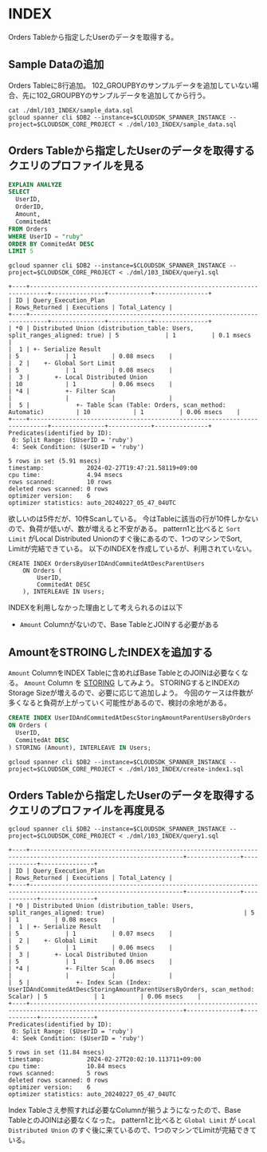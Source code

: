 # INDEX

Orders Tableから指定したUserのデータを取得する。

## Sample Dataの追加

Orders Tableに8行追加。
102_GROUPBYのサンプルデータを追加していない場合、先に102_GROUPBYのサンプルデータを追加してから行う。

```
cat ./dml/103_INDEX/sample_data.sql
gcloud spanner cli $DB2 --instance=$CLOUDSDK_SPANNER_INSTANCE --project=$CLOUDSDK_CORE_PROJECT < ./dml/103_INDEX/sample_data.sql
```

## Orders Tableから指定したUserのデータを取得するクエリのプロファイルを見る

``` query1.sql
EXPLAIN ANALYZE
SELECT
  UserID,
  OrderID,
  Amount,
  CommitedAt
FROM Orders
WHERE UserID = "ruby"
ORDER BY CommitedAt DESC
LIMIT 5
```

```
gcloud spanner cli $DB2 --instance=$CLOUDSDK_SPANNER_INSTANCE --project=$CLOUDSDK_CORE_PROJECT < ./dml/103_INDEX/query1.sql
```

```
+----+---------------------------------------------------------------------------+---------------+------------+---------------+
| ID | Query_Execution_Plan                                                      | Rows_Returned | Executions | Total_Latency |
+----+---------------------------------------------------------------------------+---------------+------------+---------------+
| *0 | Distributed Union (distribution_table: Users, split_ranges_aligned: true) | 5             | 1          | 0.1 msecs     |
|  1 | +- Serialize Result                                                       | 5             | 1          | 0.08 msecs    |
|  2 |    +- Global Sort Limit                                                   | 5             | 1          | 0.08 msecs    |
|  3 |       +- Local Distributed Union                                          | 10            | 1          | 0.06 msecs    |
| *4 |          +- Filter Scan                                                   |               |            |               |
|  5 |             +- Table Scan (Table: Orders, scan_method: Automatic)         | 10            | 1          | 0.06 msecs    |
+----+---------------------------------------------------------------------------+---------------+------------+---------------+
Predicates(identified by ID):
 0: Split Range: ($UserID = 'ruby')
 4: Seek Condition: ($UserID = 'ruby')

5 rows in set (5.91 msecs)
timestamp:            2024-02-27T19:47:21.58119+09:00
cpu time:             4.94 msecs
rows scanned:         10 rows
deleted rows scanned: 0 rows
optimizer version:    6
optimizer statistics: auto_20240227_05_47_04UTC
```

欲しいのは5件だが、10件Scanしている。
今はTableに該当の行が10件しかないので、負荷が低いが、数が増えると不安がある。
pattern1と比べると `Sort Limit` がLocal Distributed Unionのすぐ後にあるので、1つのマシンでSort, Limitが完結できている。
以下のINDEXを作成しているが、利用されていない。

```
CREATE INDEX OrdersByUserIDAndCommitedAtDescParentUsers
    ON Orders (
        UserID,
        CommitedAt DESC
    ), INTERLEAVE IN Users;
```

INDEXを利用しなかった理由として考えられるのは以下

* `Amount` Columnがないので、Base TableとJOINする必要がある

## AmountをSTROINGしたINDEXを追加する

`Amount` ColumnをINDEX Tableに含めればBase TableとのJOINは必要なくなる。
`Amount` Column を [STORING](https://cloud.google.com/spanner/docs/secondary-indexes#storing-clause) してみよう。
STORINGするとINDEXのStorage Sizeが増えるので、必要に応じて追加しよう。
今回のケースは件数が多くなると負荷が上がっていく可能性があるので、検討の余地がある。

``` create-index1.sql
CREATE INDEX UserIDAndCommitedAtDescStoringAmountParentUsersByOrders
ON Orders (
  UserID,
  CommitedAt DESC
) STORING (Amount), INTERLEAVE IN Users;
```

```
gcloud spanner cli $DB2 --instance=$CLOUDSDK_SPANNER_INSTANCE --project=$CLOUDSDK_CORE_PROJECT < ./dml/103_INDEX/create-index1.sql
```

## Orders Tableから指定したUserのデータを取得するクエリのプロファイルを再度見る

```
gcloud spanner cli $DB2 --instance=$CLOUDSDK_SPANNER_INSTANCE --project=$CLOUDSDK_CORE_PROJECT < ./dml/103_INDEX/query1.sql
```

```
+----+-----------------------------------------------------------------------------------------------------------------+---------------+------------+---------------+
| ID | Query_Execution_Plan                                                                                            | Rows_Returned | Executions | Total_Latency |
+----+-----------------------------------------------------------------------------------------------------------------+---------------+------------+---------------+
| *0 | Distributed Union (distribution_table: Users, split_ranges_aligned: true)                                       | 5             | 1          | 0.08 msecs    |
|  1 | +- Serialize Result                                                                                             | 5             | 1          | 0.07 msecs    |
|  2 |    +- Global Limit                                                                                              | 5             | 1          | 0.06 msecs    |
|  3 |       +- Local Distributed Union                                                                                | 5             | 1          | 0.06 msecs    |
| *4 |          +- Filter Scan                                                                                         |               |            |               |
|  5 |             +- Index Scan (Index: UserIDAndCommitedAtDescStoringAmountParentUsersByOrders, scan_method: Scalar) | 5             | 1          | 0.06 msecs    |
+----+-----------------------------------------------------------------------------------------------------------------+---------------+------------+---------------+
Predicates(identified by ID):
 0: Split Range: ($UserID = 'ruby')
 4: Seek Condition: ($UserID = 'ruby')

5 rows in set (11.84 msecs)
timestamp:            2024-02-27T20:02:10.113711+09:00
cpu time:             10.84 msecs
rows scanned:         5 rows
deleted rows scanned: 0 rows
optimizer version:    6
optimizer statistics: auto_20240227_05_47_04UTC
```

Index Tableさえ参照すれば必要なColumnが揃うようになったので、Base TableとのJOINは必要なくなった。
pattern1と比べると `Global Limit` が `Local Distributed Union` のすぐ後に来ているので、1つのマシンでLimitが完結できている。